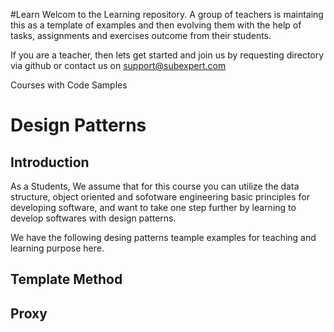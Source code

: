 #Learn
Welcom to the Learning repository. A group of teachers is maintaing this as a template of examples and then evolving them with the help of tasks, assignments and exercises outcome from their students.

If you are a teacher, then lets get started and join us by requesting directory via github or contact us on support@subexpert.com 

Courses with Code Samples
# Design Patterns
## Introduction
As a Students, We assume that for this course you can utilize the data structure, object oriented and sofotware engineering basic principles for developing software, and want to take one step further by learning to develop softwares with design patterns.

We have the following desing patterns teample examples for teaching and learning purpose here.
## Template Method
## Proxy 
